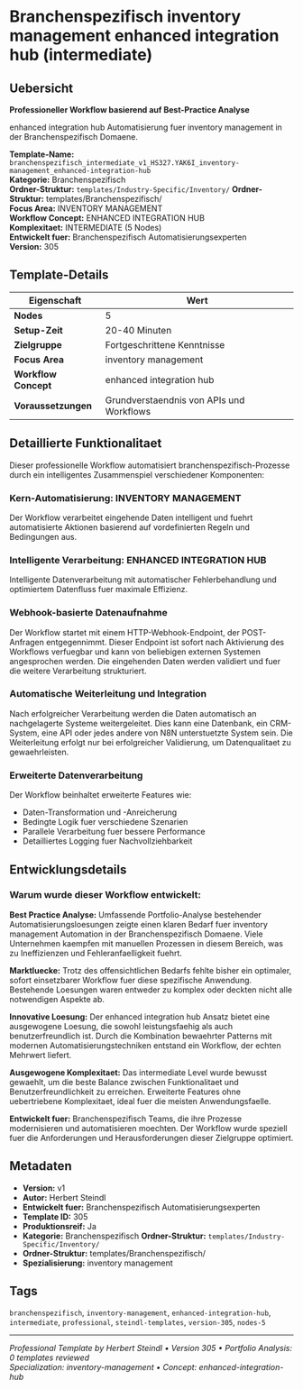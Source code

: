 # Branchenspezifisch inventory management enhanced integration hub (intermediate)

## Uebersicht

**Professioneller Workflow basierend auf Best-Practice Analyse**

enhanced integration hub Automatisierung fuer inventory management in der Branchenspezifisch Domaene.

**Template-Name:** `branchenspezifisch_intermediate_v1_HS327.YAK6I_inventory-management_enhanced-integration-hub`  
**Kategorie:** Branchenspezifisch  
**Ordner-Struktur:** `templates/Industry-Specific/Inventory/`
**Ordner-Struktur:** templates/Branchenspezifisch/  
**Focus Area:** INVENTORY MANAGEMENT  
**Workflow Concept:** ENHANCED INTEGRATION HUB  
**Komplexitaet:** INTERMEDIATE (5 Nodes)  
**Entwickelt fuer:** Branchenspezifisch Automatisierungsexperten  
**Version:** 305

## Template-Details

| **Eigenschaft** | **Wert** |
|------------------|----------|
| **Nodes** | 5 |
| **Setup-Zeit** | 20-40 Minuten |
| **Zielgruppe** | Fortgeschrittene Kenntnisse |
| **Focus Area** | inventory management |
| **Workflow Concept** | enhanced integration hub |
| **Voraussetzungen** | Grundverstaendnis von APIs und Workflows |

## Detaillierte Funktionalitaet

Dieser professionelle Workflow automatisiert branchenspezifisch-Prozesse durch ein intelligentes Zusammenspiel verschiedener Komponenten:

### Kern-Automatisierung: INVENTORY MANAGEMENT
Der Workflow verarbeitet eingehende Daten intelligent und fuehrt automatisierte Aktionen basierend auf vordefinierten Regeln und Bedingungen aus.

### Intelligente Verarbeitung: ENHANCED INTEGRATION HUB
Intelligente Datenverarbeitung mit automatischer Fehlerbehandlung und optimiertem Datenfluss fuer maximale Effizienz.

### Webhook-basierte Datenaufnahme
Der Workflow startet mit einem HTTP-Webhook-Endpoint, der POST-Anfragen entgegennimmt. Dieser Endpoint ist sofort nach Aktivierung des Workflows verfuegbar und kann von beliebigen externen Systemen angesprochen werden. Die eingehenden Daten werden validiert und fuer die weitere Verarbeitung strukturiert.

### Automatische Weiterleitung und Integration
Nach erfolgreicher Verarbeitung werden die Daten automatisch an nachgelagerte Systeme weitergeleitet. Dies kann eine Datenbank, ein CRM-System, eine API oder jedes andere von N8N unterstuetzte System sein. Die Weiterleitung erfolgt nur bei erfolgreicher Validierung, um Datenqualitaet zu gewaehrleisten.

### Erweiterte Datenverarbeitung
Der Workflow beinhaltet erweiterte Features wie:
- Daten-Transformation und -Anreicherung
- Bedingte Logik fuer verschiedene Szenarien
- Parallele Verarbeitung fuer bessere Performance
- Detailliertes Logging fuer Nachvollziehbarkeit



## Entwicklungsdetails

### Warum wurde dieser Workflow entwickelt:

**Best Practice Analyse:** Umfassende Portfolio-Analyse bestehender Automatisierungsloesungen zeigte einen klaren Bedarf fuer inventory management Automation in der Branchenspezifisch Domaene. Viele Unternehmen kaempfen mit manuellen Prozessen in diesem Bereich, was zu Ineffizienzen und Fehleranfaelligkeit fuehrt.

**Marktluecke:** Trotz des offensichtlichen Bedarfs fehlte bisher ein optimaler, sofort einsetzbarer Workflow fuer diese spezifische Anwendung. Bestehende Loesungen waren entweder zu komplex oder deckten nicht alle notwendigen Aspekte ab.

**Innovative Loesung:** Der enhanced integration hub Ansatz bietet eine ausgewogene Loesung, die sowohl leistungsfaehig als auch benutzerfreundlich ist. Durch die Kombination bewaehrter Patterns mit modernen Automatisierungstechniken entstand ein Workflow, der echten Mehrwert liefert.

**Ausgewogene Komplexitaet:** Das intermediate Level wurde bewusst gewaehlt, um die beste Balance zwischen Funktionalitaet und Benutzerfreundlichkeit zu erreichen. Erweiterte Features ohne uebertriebene Komplexitaet, ideal fuer die meisten Anwendungsfaelle.

**Entwickelt fuer:** Branchenspezifisch Teams, die ihre Prozesse modernisieren und automatisieren moechten. Der Workflow wurde speziell fuer die Anforderungen und Herausforderungen dieser Zielgruppe optimiert.

## Metadaten

- **Version:** v1
- **Autor:** Herbert Steindl
- **Entwickelt fuer:** Branchenspezifisch Automatisierungsexperten
- **Template ID:** 305
- **Produktionsreif:** Ja
- **Kategorie:** Branchenspezifisch
**Ordner-Struktur:** `templates/Industry-Specific/Inventory/`
- **Ordner-Struktur:** templates/Branchenspezifisch/
- **Spezialisierung:** inventory management

## Tags

`branchenspezifisch`, `inventory-management`, `enhanced-integration-hub`, `intermediate`, `professional`, `steindl-templates`, `version-305`, `nodes-5`

---

*Professional Template by Herbert Steindl • Version 305 • Portfolio Analysis: 0 templates reviewed*  
*Specialization: inventory-management • Concept: enhanced-integration-hub*
